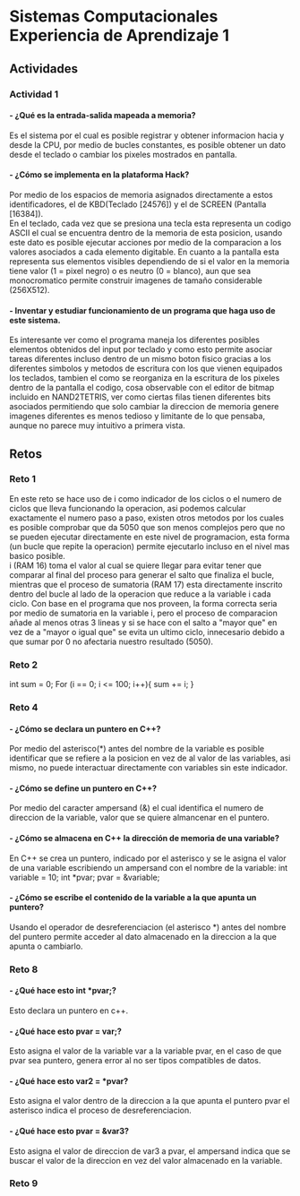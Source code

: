 # Sistemas Computacionales Experiencia de Aprendizaje 1  
  
## Actividades  
  
### Actividad 1  
#### - ¿Qué es la entrada-salida mapeada a memoria?  
Es el sistema por el cual es posible registrar y obtener informacion hacia y desde la CPU, por medio de bucles constantes, es posible obtener un dato desde el teclado o cambiar los pixeles mostrados en pantalla.  
  
#### - ¿Cómo se implementa en la plataforma Hack?  
Por medio de los espacios de memoria asignados directamente a estos identificadores, el de KBD(Teclado [24576]) y el de SCREEN (Pantalla [16384]).  
En el teclado, cada vez que se presiona una tecla esta representa un codigo ASCII el cual se encuentra dentro de la memoria de esta posicion, usando este dato es posible ejecutar acciones por medio de la comparacion a los valores asociados a cada elemento digitable.
En cuanto a la pantalla esta representa sus elementos visibles dependiendo de si el valor en la memoria tiene valor (1 = pixel negro) o es neutro (0 = blanco), aun que sea monocromatico permite construir imagenes de tamaño considerable (256X512).

#### - Inventar y estudiar funcionamiento de un programa que haga uso de este sistema. 
Es interesante ver como el programa maneja los diferentes posibles elementos obtenidos del input por teclado y como esto permite asociar tareas diferentes incluso dentro de un mismo boton fisico gracias a los diferentes simbolos y metodos de escritura con los que vienen equipados los teclados, tambien el como se reorganiza en la escritura de los pixeles dentro de la pantalla el codigo, cosa observable con el editor de bitmap incluido en NAND2TETRIS, ver como ciertas filas tienen diferentes bits asociados permitiendo que solo cambiar la direccion de memoria genere imagenes diferentes es menos tedioso y limitante de lo que pensaba, aunque no parece muy intuitivo a primera vista.   
  
  
## Retos  
  
### Reto 1  
En este reto se hace uso de i como indicador de los ciclos o el numero de ciclos que lleva funcionando la operacion, asi podemos calcular exactamente el numero paso a paso, existen otros metodos por los cuales es posible comprobar que da 5050 que son menos complejos pero que no se pueden ejecutar directamente en este nivel de programacion, esta forma (un bucle que repite la operacion) permite ejecutarlo incluso en el nivel mas basico posible.  
i (RAM 16) toma el valor al cual se quiere llegar para evitar tener que comparar al final del proceso para generar el salto que finaliza el bucle, mientras que el proceso de sumatoria (RAM 17) esta directamente inscrito dentro del bucle al lado de la operacion que reduce a la variable i cada ciclo. Con base en el programa que nos proveen, la forma correcta seria por medio de sumatoria en la variable i, pero el proceso de comparacion añade al menos otras 3 lineas y si se hace con el salto a "mayor que" en vez de a "mayor o igual que" se evita un ultimo ciclo, innecesario debido a que sumar por 0 no afectaria nuestro resultado (5050).  
  
### Reto 2  
int sum = 0;
For (i == 0; i <= 100; i++){
   sum += i;
}  

  
### Reto 4  
#### - ¿Cómo se declara un puntero en C++?  
Por medio del asterisco(*) antes del nombre de la variable es posible identificar que se refiere a la posicion en vez de al valor de las variables, asi mismo, no puede interactuar directamente con variables sin este indicador.  
  
#### - ¿Cómo se define un puntero en C++?  
Por medio del caracter ampersand (&) el cual identifica el numero de direccion de la variable, valor que se quiere almancenar en el puntero.  
  
#### - ¿Cómo se almacena en C++ la dirección de memoria de una variable?  
En C++ se crea un puntero, indicado por el asterisco y se le asigna el valor de una variable escribiendo un ampersand con el nombre de la variable: 
 int variable = 10; int *pvar;
 pvar = &variable;  
   
#### - ¿Cómo se escribe el contenido de la variable a la que apunta un puntero?  
Usando el operador de desreferenciacion (el asterisco *) antes del nombre del puntero permite acceder al dato almacenado en la direccion a la que apunta o cambiarlo.  

### Reto 8  
#### - ¿Qué hace esto int *pvar;?  
Esto declara un puntero en c++.  
  
#### - ¿Qué hace esto pvar = var;?  
Esto asigna el valor de la variable var a la variable pvar, en el caso de que pvar sea puntero, genera error al no ser tipos compatibles de datos.  
  
#### - ¿Qué hace esto var2 = *pvar?  
Esto asigna el valor dentro de la direccion a la que apunta el puntero pvar el asterisco indica el proceso de desreferenciacion.  
  
#### - ¿Qué hace esto pvar = &var3?  
Esto asigna el valor de direccion de var3 a pvar, el ampersand indica que se buscar el valor de la direccion en vez del valor almacenado en la variable.  
  
### Reto 9  
  